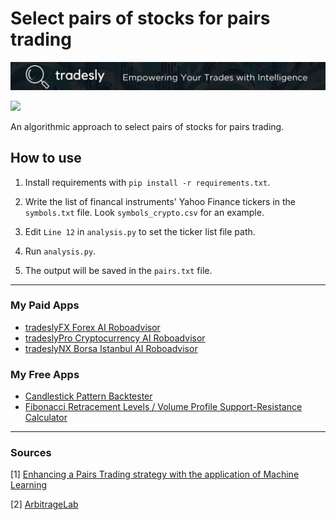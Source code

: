 # Select pairs of stocks for pairs trading

[![tradesly-banner](/banner.webp 'tradesly')](https://play.google.com/store/apps/dev?id=5038681831410981927)

<a href="https://www.buymeacoffee.com/mkoptur37"><img src="https://img.buymeacoffee.com/button-api/?text=Buy me a coffee&emoji=☕&slug=mkoptur37&button_colour=FFDD00&font_colour=000000&font_family=Cookie&outline_colour=000000&coffee_colour=ffffff" /></a>

An algorithmic approach to select pairs of stocks for pairs trading.

## How to use

1. Install requirements with `pip install -r requirements.txt`.

2. Write the list of financal instruments' Yahoo Finance tickers in the `symbols.txt` file. Look `symbols_crypto.csv` for an example.

3. Edit `Line 12` in `analysis.py` to set the ticker list file path.

4. Run `analysis.py`.

5. The output will be saved in the `pairs.txt` file.

---

### My Paid Apps

* [tradeslyFX Forex AI Roboadvisor](https://play.google.com/store/apps/details?id=com.tradesly.tradeslyfx)
* [tradeslyPro Cryptocurrency AI Roboadvisor](https://play.google.com/store/apps/details?id=com.tradesly.tradeslypro)
* [tradeslyNX Borsa Istanbul AI Roboadvisor](https://play.google.com/store/apps/details?id=com.tradesly.tradeslynxbist)

### My Free Apps

* [Candlestick Pattern Backtester](https://github.com/mrtkp9993/tradesly-cpat)
* [Fibonacci Retracement Levels / Volume Profile Support-Resistance Calculator](https://github.com/mrtkp9993/tradesly-supres)

---

### Sources

[1] [Enhancing a Pairs Trading strategy with the application of Machine Learning](https://premio-vidigal.inesc.pt/pdf/SimaoSarmentoMSc-resumo.pdf)

[2] [ArbitrageLab](https://hudson-and-thames-arbitragelab.readthedocs-hosted.com/en/latest/ml_approach/ml_based_pairs_selection.html#proposed-pairs-selection-framework)
